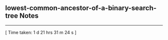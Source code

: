 <h2>lowest-common-ancestor-of-a-binary-search-tree Notes</h2><hr>[ Time taken: 1 d 21 hrs 31 m 24 s ]